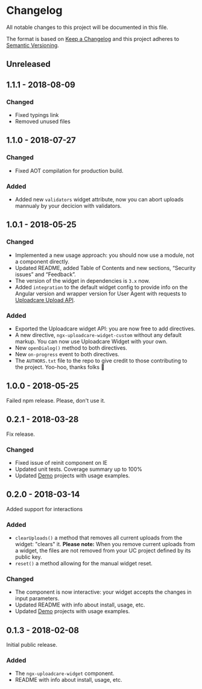 # Changelog

All notable changes to this project will be documented in this file.

The format is based on [Keep a Changelog](http://keepachangelog.com/en/1.0.0/)
and this project adheres to [Semantic Versioning](http://semver.org/spec/v2.0.0.html).

## Unreleased



## 1.1.1 - 2018-08-09

### Changed

* Fixed typings link
* Removed unused files

## 1.1.0 - 2018-07-27

### Changed

* Fixed AOT compilation for production build.

### Added

* Added new `validators` widget attribute, now you can abort uploads mannualy by your decicion with validators.

## 1.0.1 - 2018-05-25

### Changed

* Implemented a new usage approach: you should now use a module, not a component directly.
* Updated README, added Table of Contents and new sections, “Security issues” and “Feedback”.
* The version of the widget in dependencies is `3.x` now.
* Added `integration` to the default widget config to provide info
  on the Angular version and wrapper version for User Agent with requests
  to [Uploadcare Upload API](https://uploadcare.com/docs/api_reference/upload/).

### Added

* Exported the Uploadcare widget API: you are now free to add directives.
* A new directive, `ngx-uploadcare-widget-custom` without any default markup.
  You can now use Uploadcare Widget with your own.
* New `openDialog()` method to both directives.
* New `on-progress` event to both directives.
* The `AUTHORS.txt` file to the repo to give credit to those contributing to
  the project. Yoo-hoo, thanks folks 💛
  
## 1.0.0 - 2018-05-25

Failed npm release. Please, don't use it.

## 0.2.1 - 2018-03-28

Fix release.

### Changed

* Fixed issue of reinit component on IE
* Updated unit tests. Coverage summary up to 100%
* Updated [Demo](/demo) projects with usage examples.

## 0.2.0 - 2018-03-14

Added support for interactions

### Added

* `clearUploads()` a method that removes all current uploads from the widget: "clears" it.
**Please note:** When you remove current uploads from a widget, the files are not removed from your UC project defined by its public key.
* `reset()` a method allowing for the manual widget reset.

### Changed

* The component is now interactive: your widget accepts the changes in input parameters.
* Updated README with info about install, usage, etc.
* Updated [Demo](/demo) projects with usage examples.

## 0.1.3 - 2018-02-08

Initial public release.

### Added

* The `ngx-uploadcare-widget` component.
* README with info about install, usage, etc.
